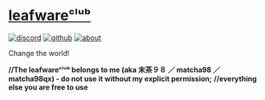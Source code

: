 # [leafwareᶜˡᵘᵇ](https://leafware.club)
[![discord](https://img.shields.io/badge/%E2%88%9E-Discord-228B22)](https://discord.gg/vKQT7r8)
[![github](https://img.shields.io/badge/%E2%88%9E-GitHub-228B22)](https://github.com/leafware)
[![about](https://img.shields.io/badge/%E2%88%9E-About%20me-228B22)](https://leafware.club/about.htm)

Change the world!

**//The leafwareᶜˡᵘᵇ belongs to me (aka 末茶９８ ／ matcha98 ／ matcha98qx) - do not use it without my explicit permission;**
**//everything else you are free to use**
